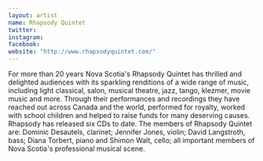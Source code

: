 ```yaml
---
layout: artist
name: Rhapsody Quintet
twitter:
instagram:
facebook:
website: "http://www.rhapsodyquintet.com/"
---
```


For more than 20 years Nova Scotia's Rhapsody Quintet has thrilled and delighted audiences with its sparkling renditions of a wide range of music, including light classical, salon, musical theatre, jazz, tango, klezmer, movie music and more. Through their performances and recordings they have reached out across Canada and the world, performed for royalty, worked with school children and helped to raise funds for many deserving causes. Rhapsody has released six CDs to date. The members of Rhapsody Quintet are: Dominic Desautels, clarinet; Jennifer Jones, violin; David Langstroth, bass; Diana Torbert, piano and Shimon Walt, cello; all important members of Nova Scotia's professional musical scene.